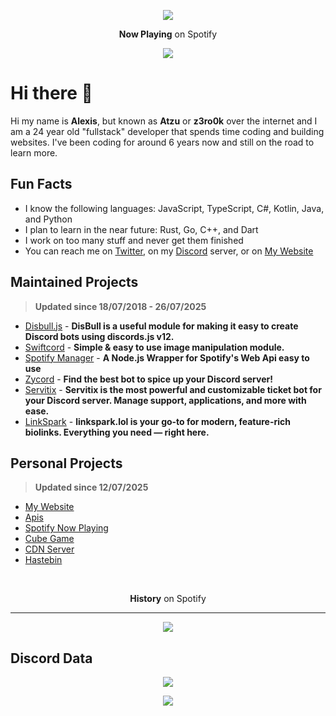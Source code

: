 <p align="center">
    <a href="https://spotify.atzu.ml/now-playing?open">
        <img src="https://komarev.com/ghpvc/?username=z3ro0k&color=009999&style=for-the-badge" >
    </a>
</p> <!-- *(since 22th March 2022)* -->
<p align="center">
    <strong>Now Playing</strong> on Spotify
</p>
<p align="center">
    <a href="https://gitify.vercel.app/top-played">
        <img src="https://atzu.space/api/sp-svg">
    </a>
</p>

# Hi there 👋 

Hi my name is **Alexis**, but known as **Atzu** or **z3ro0k** over the internet and I am a 24 year old "fullstack" developer that spends time coding and building websites. 
I've been coding for around 6 years now and still on the road to learn more.

## Fun Facts
- I know the following languages: JavaScript, TypeScript, C#, Kotlin, Java, and Python
- I plan to learn in the near future: Rust, Go, C++, and Dart
- I work on too many stuff and never get them finished
- You can reach me on [Twitter](https://twitter.com/MrAzurnex), on my [Discord](https://discord.gg/q99CQEP) server, or on [My Website](https://atzu.space)


## Maintained Projects
> **Updated since 18/07/2018 - 26/07/2025**

- [Disbull.js](https://www.npmjs.com/package/disbull.js) - **DisBull is a useful module for making it easy to create Discord bots using discords.js v12.**
- [Swiftcord](https://www.npmjs.com/package/swiftcord) - **Simple & easy to use image manipulation module.**
- [Spotify Manager](https://www.npmjs.com/package/spotify-manager) - **A Node.js Wrapper for Spotify's Web Api easy to use**
- [Zycord](https://bots.zycord.xyz/) - **Find the best bot to spice up your Discord server!**
- [Servitix](https://servitix.space) - **Servitix is the most powerful and customizable ticket bot for your Discord server. Manage support, applications, and more with ease.**
- [LinkSpark](https://linkspark.lol) - **linkspark.lol is your go-to for modern, feature-rich biolinks. Everything you need — right here.**

## Personal Projects
> **Updated since 12/07/2025**

- [My Website](https://atzu.space/) 
- [Apis](https://api.atzu.space)
- [Spotify Now Playing](https://sp.atzu.space/now-playing)
- [Cube Game](https://game.atzu.space)
- [CDN Server](https://cdn.atzu.space/) 
- [Hastebin](https://hb.atzu.space/)  

<br>

<p align="center">
    <strong>History</strong> on Spotify
</p>

---
<p align="center">
    <a href="https://gitify.vercel.app/now-playing?open">
        <img src="https://atzu.space/api/top-played" >
    </a>
</p>

## Discord Data
<p align="center">
    <a href="https://discord.gg/322209371704786945">
        <img src="https://invidget.switchblade.xyz/322209371704786945" >
    </a>
</p>
<p align="center">
   <a href="https://discord.com/users/855545331071451166"><img src="https://lanyard.cnrad.dev/api/855545331071451166?hideDiscrim=true&theme=dark" /></a>
</p>
